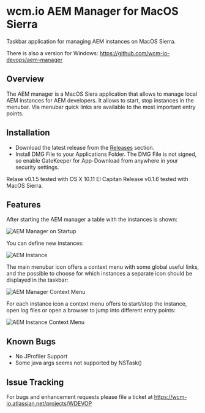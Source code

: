 wcm.io AEM Manager for MacOS  Sierra
===============================

Taskbar application for managing AEM instances on MacOS Sierra.

There is also a version for Windows:
https://github.com/wcm-io-devops/aem-manager


Overview
---------

The AEM manager is a MacOS Siera application that allows to manage local AEM instances for AEM developers. It allows to start, stop instances in the menubar. Via menubar quick links are available to the most important entry points.


Installation
------------

* Download the latest release from the [Releases](https://github.com/wcm-io-devops/aem-manager-osx/releases) section.
* Install DMG File to your Applications Folder. The DMG File is not signed, so enable GateKeeper for App-Download from anywhere in your security settings.

Relase v0.1.5 tested with OS X 10.11 El Capitan 
Release v0.1.6 tested with MacOS Sierra.


Features
--------

After starting the AEM manager a table with the instances is shown:

![AEM Manager on Startup](/images/aem-manager-startup.png)

You can define new instances:

![AEM Instance](/images/aem-instance.png)

The main menubar icon offers a context menu with some global useful links, and the possible to choose for which instances a separate icon should be displayed in the taskbar:

![AEM Manager Context Menu](/images/aem-manager-context-menu.png)

For each instance icon a context menu offers to start/stop the instance, open log files or open a browser to jump into different entry points:

![AEM Instance Context Menu](/images/aem-instance-context-menu.png)

Known Bugs
----------

* No JProfiler Support
* Some java args seems not supported by NSTask()


Issue Tracking
--------------

For bugs and enhancement requests please file a ticket at https://wcm-io.atlassian.net/projects/WDEVOP
